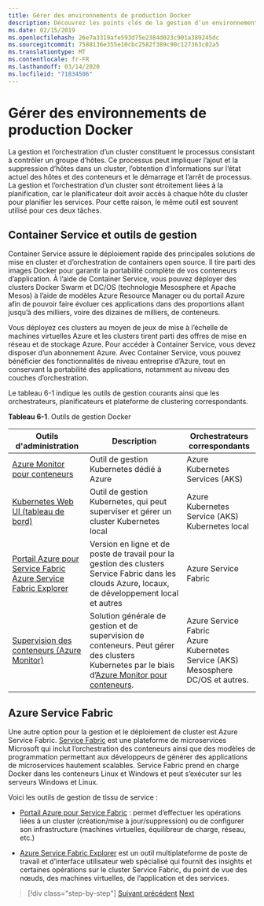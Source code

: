 ```yaml
---
title: Gérer des environnements de production Docker
description: Découvrez les points clés de la gestion d’un environnement de production basé sur un conteneur.
ms.date: 02/15/2019
ms.openlocfilehash: 26e7a3319afe593d75e2384d023c901a389245dc
ms.sourcegitcommit: 7588136e355e10cbc2582f389c90c127363c02a5
ms.translationtype: MT
ms.contentlocale: fr-FR
ms.lasthandoff: 03/14/2020
ms.locfileid: "71834506"
---
```

# <a name="manage-production-docker-environments"></a>Gérer des environnements de production Docker

La gestion et l’orchestration d’un cluster constituent le processus consistant à contrôler un groupe d’hôtes. Ce processus peut impliquer l’ajout et la suppression d’hôtes dans un cluster, l’obtention d’informations sur l’état actuel des hôtes et des conteneurs et le démarrage et l’arrêt de processus. La gestion et l’orchestration d’un cluster sont étroitement liées à la planification, car le planificateur doit avoir accès à chaque hôte du cluster pour planifier les services. Pour cette raison, le même outil est souvent utilisé pour ces deux tâches.

## <a name="container-service-and-management-tools"></a>Container Service et outils de gestion

Container Service assure le déploiement rapide des principales solutions de mise en cluster et d’orchestration de containers open source. Il tire parti des images Docker pour garantir la portabilité complète de vos conteneurs d’application. À l’aide de Container Service, vous pouvez déployer des clusters Docker Swarm et DC/OS (technologie Mesosphere et Apache Mesos) à l’aide de modèles Azure Resource Manager ou du portail Azure afin de pouvoir faire évoluer ces applications dans des proportions allant jusqu’à des milliers, voire des dizaines de milliers, de conteneurs.

Vous déployez ces clusters au moyen de jeux de mise à l’échelle de machines virtuelles Azure et les clusters tirent parti des offres de mise en réseau et de stockage Azure. Pour accéder à Container Service, vous devez disposer d’un abonnement Azure. Avec Container Service, vous pouvez bénéficier des fonctionnalités de niveau entreprise d’Azure, tout en conservant la portabilité des applications, notamment au niveau des couches d’orchestration.

Le tableau 6-1 indique les outils de gestion courants ainsi que les orchestrateurs, planificateurs et plateforme de clustering correspondants.

**Tableau 6-1**. Outils de gestion Docker

| Outils d'administration | Description | Orchestrateurs correspondants |
|------------------|-------------|-----------------------|
| [Azure Monitor pour conteneurs](https://docs.microsoft.com/azure/monitoring/monitoring-container-insights-overview) | Outil de gestion Kubernetes dédié à Azure | Azure Kubernetes Services (AKS) |
| [Kubernetes Web UI (tableau de bord)](https://kubernetes.io/docs/tasks/access-application-cluster/web-ui-dashboard/) | Outil de gestion Kubernetes, qui peut superviser et gérer un cluster Kubernetes local | Azure Kubernetes Service (AKS)<br/>Kubernetes local |
| [Portail Azure pour Service Fabric](https://docs.microsoft.com/azure/service-fabric/service-fabric-cluster-creation-via-portal)<br/>[Azure Service Fabric Explorer](https://docs.microsoft.com/azure/service-fabric/service-fabric-visualizing-your-cluster) | Version en ligne et de poste de travail pour la gestion des clusters Service Fabric dans les clouds Azure, locaux, de développement local et autres | Azure Service Fabric |
| [Supervision des conteneurs (Azure Monitor)](https://docs.microsoft.com/azure/azure-monitor/insights/containers) | Solution générale de gestion et de supervision de conteneurs. Peut gérer des clusters Kubernetes par le biais d’[Azure Monitor pour conteneurs](https://docs.microsoft.com/azure/monitoring/monitoring-container-insights-overview). | Azure Service Fabric<br/>Azure Kubernetes Service (AKS)<br/>Mesosphere DC/OS et autres. |

## <a name="azure-service-fabric"></a>Azure Service Fabric

Une autre option pour la gestion et le déploiement de cluster est Azure Service Fabric. [Service Fabric](https://azure.microsoft.com/services/service-fabric/) est une plateforme de microservices Microsoft qui inclut l’orchestration des conteneurs ainsi que des modèles de programmation permettant aux développeurs de générer des applications de microservices hautement scalables. Service Fabric prend en charge Docker dans les conteneurs Linux et Windows et peut s’exécuter sur les serveurs Windows et Linux.

Voici les outils de gestion de tissu de service :

- [Portail Azure pour Service Fabric](https://docs.microsoft.com/azure/service-fabric/service-fabric-cluster-creation-via-portal) : permet d’effectuer les opérations liées à un cluster (création/mise à jour/suppression) ou de configurer son infrastructure (machines virtuelles, équilibreur de charge, réseau, etc.)

- [Azure Service Fabric Explorer](https://docs.microsoft.com/azure/service-fabric/service-fabric-visualizing-your-cluster) est un outil multiplateforme de poste de travail et d’interface utilisateur web spécialisé qui fournit des insights et certaines opérations sur le cluster Service Fabric, du point de vue des nœuds, des machines virtuelles, de l’application et des services.

>[!div class="step-by-step"]
>[Suivant précédent](run-microservices-based-applications-in-production.md)
>[Next](monitor-containerized-application-services.md)

